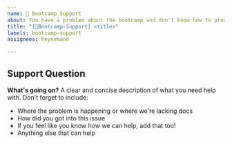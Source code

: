 ```yaml
---
name: 💪 Bootcamp Support
about: You have a problem about the bootcamp and don't know how to proceed
title: "[💪Bootcamp-Support] <title>"
labels: bootcamp-support
assignees: heynemann

---
```


## Support Question

**What's going on?**
A clear and concise description of what you need help with. Don't forget to include:

* Where the problem is happening or where we're lacking docs
* How did you got into this issue
* If you feel like you know how we can help, add that too!
* Anything else that can help
